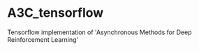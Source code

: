 # A3C_tensorflow
Tensorflow implementation of 'Asynchronous Methods for Deep Reinforcement Learning'
